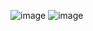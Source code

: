 ![image](https://user-images.githubusercontent.com/69719886/188428631-c7dd4a90-b442-4c7a-8c3d-863c26d810ef.png)
![image](https://user-images.githubusercontent.com/69719886/188385312-207a824c-0db4-43b9-8c7e-2a4adfea9ed2.png)
